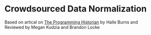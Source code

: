 # Crowdsourced Data Normalization
Based on artical on [The Programming Historian](https://programminghistorian.org/en/lessons/crowdsourced-data-normalization-with-pandas) by Halle Burns and Reviewed by Megan Kudzia and Brandon Locke

